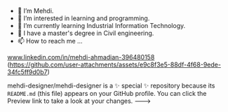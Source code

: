- 👋 I’m Mehdi.
- 👀 I’m interested in learning and programming.
- 🌱 I’m currently learning Industrial Information Technology.
- 💞️ I have a master's degree in Civil engineering.
- 📫 How to reach me ...

www.linkedin.com/in/mehdi-ahmadian-396480158
(https://github.com/user-attachments/assets/e9c8f3e5-88df-4f68-9ede-34fc5ff9d0b7)

mehdi-designer/mehdi-designer is a ✨ special ✨ repository because its `README.md` (this file) appears on your GitHub profile.
You can click the Preview link to take a look at your changes.
--->
